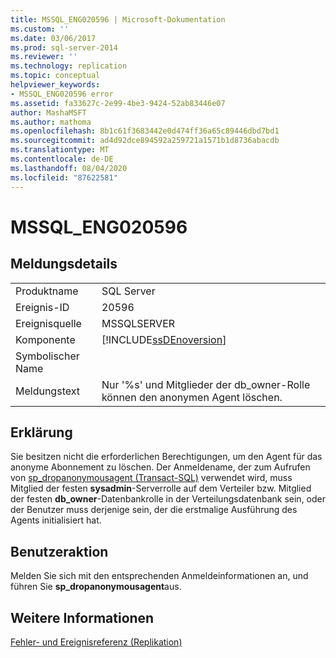 ```yaml
---
title: MSSQL_ENG020596 | Microsoft-Dokumentation
ms.custom: ''
ms.date: 03/06/2017
ms.prod: sql-server-2014
ms.reviewer: ''
ms.technology: replication
ms.topic: conceptual
helpviewer_keywords:
- MSSQL_ENG020596 error
ms.assetid: fa33627c-2e99-4be3-9424-52ab83446e07
author: MashaMSFT
ms.author: mathoma
ms.openlocfilehash: 8b1c61f3683442e0d474ff36a65c89446dbd7bd1
ms.sourcegitcommit: ad4d92dce894592a259721a1571b1d8736abacdb
ms.translationtype: MT
ms.contentlocale: de-DE
ms.lasthandoff: 08/04/2020
ms.locfileid: "87622581"
---
```

# <a name="mssql_eng020596"></a>MSSQL_ENG020596
    
## <a name="message-details"></a>Meldungsdetails  
  
|||  
|-|-|  
|Produktname|SQL Server|  
|Ereignis-ID|20596|  
|Ereignisquelle|MSSQLSERVER|  
|Komponente|[!INCLUDE[ssDEnoversion](../../includes/ssdenoversion-md.md)]|  
|Symbolischer Name||  
|Meldungstext|Nur '%s' und Mitglieder der db_owner-Rolle können den anonymen Agent löschen.|  
  
## <a name="explanation"></a>Erklärung  
 Sie besitzen nicht die erforderlichen Berechtigungen, um den Agent für das anonyme Abonnement zu löschen. Der Anmeldename, der zum Aufrufen von [sp_dropanonymousagent &#40;Transact-SQL&#41;](/sql/relational-databases/system-stored-procedures/sp-dropanonymousagent-transact-sql) verwendet wird, muss Mitglied der festen **sysadmin**-Serverrolle auf dem Verteiler bzw. Mitglied der festen **db_owner**-Datenbankrolle in der Verteilungsdatenbank sein, oder der Benutzer muss derjenige sein, der die erstmalige Ausführung des Agents initialisiert hat.  
  
## <a name="user-action"></a>Benutzeraktion  
 Melden Sie sich mit den entsprechenden Anmeldeinformationen an, und führen Sie **sp_dropanonymousagent**aus.  
  
## <a name="see-also"></a>Weitere Informationen  
 [Fehler- und Ereignisreferenz &#40;Replikation&#41;](errors-and-events-reference-replication.md)  
  
  
